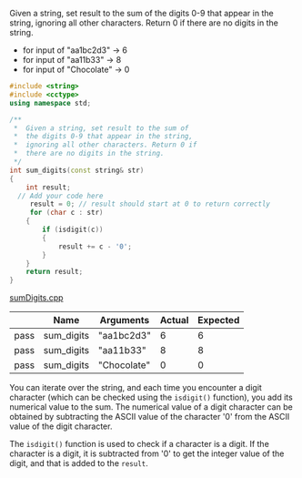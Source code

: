 Given a string, set result to the sum of the digits 0-9 that appear in the string, ignoring all other characters. Return 0 if there are no digits in the string.

* for input of "aa1bc2d3" → 6
* for input of "aa11b33" → 8
* for input of "Chocolate" → 0

```cpp
#include <string>
#include <cctype>
using namespace std;

/**
 *  Given a string, set result to the sum of 
 *  the digits 0-9 that appear in the string, 
 *  ignoring all other characters. Return 0 if 
 *  there are no digits in the string. 
 */
int sum_digits(const string& str)
{
    int result;
  // Add your code here
     result = 0; // result should start at 0 to return correctly
     for (char c : str) 
    {
        if (isdigit(c)) 
        {
            result += c - '0';
        }
    }  
    return result;
}
```

[sumDigits.cpp](https://codecheck.io/files/230210240734cgify30km5u49fdntly1k5d)

| |Name|Arguments|Actual|Expected|
|---|---|---|---|---|
|pass|sum_digits|"aa1bc2d3"|6|6|
|pass|sum_digits|"aa11b33"|8|8|
|pass|sum_digits|"Chocolate"|0|0|

You can iterate over the string, and each time you encounter a digit character (which can be checked using the `isdigit()` function), you add its numerical value to the sum. The numerical value of a digit character can be obtained by subtracting the ASCII value of the character '0' from the ASCII value of the digit character.

The `isdigit()` function is used to check if a character is a digit. If the character is a digit, it is subtracted from '0' to get the integer value of the digit, and that is added to the `result`.